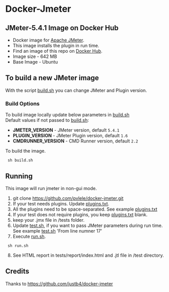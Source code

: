 # Docker-Jmeter
## JMeter-5.4.1 Image on Docker Hub

- Docker image for [Apache JMeter](http://jmeter.apache.org).
- This image installs the plugin in run time.
- Find an image of this repo on [Docker Hub](https://hub.docker.com/r/pvlele/jmeter).
- Image size - 642 MB
- Base Image - Ubuntu

## To build a new JMeter image

With the script [build.sh](build.sh) you can change JMeter and Plugin version.


### Build Options

To build image locally update below parameters  in  [build.sh](build.sh) <br/> Default values if not passed to [build.sh](build.sh):
- **JMETER_VERSION** - JMeter version, default ``5.4.1``
- **PLUGIN_VERSION** - JMeter Plugin version, default ``1.6`` 
- **CMDRUNNER_VERSION** - CMD Runner version, default ``2.2`` 

To build the image.
  ```
   sh build.sh
   ```

## Running

This image will run jmeter in non-gui mode.

1. git clone https://github.com/pvlele/docker-jmeter.git
2. If your test needs plugins. Update  [plugins.txt](plugins.txt).
3. All the plugins need to be space-separated. See example  [plugins.txt](plugins.txt)
4. If your test does not require plugins, you keep [plugins.txt](plugins.txt) blank.
5. keep your .jmx file in /tests folder. 
6. Update [test.sh](test.sh), if you want to pass JMeter parameters during run time. See example [test.sh](test.sh) 'From line numner 17'
7. Execute [run.sh](run.sh).
  ```
   sh run.sh
   ```
8. See HTML report in  tests/report/index.html and .jtl file in /test directory.

## Credits

Thanks to https://github.com/justb4/docker-jmeter
